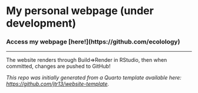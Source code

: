 # My personal webpage (under development)

<h3>
Access my webpage [here!](https://github.com/ecolology)
</h3>


----

The website renders through Build=>Render in RStudio, then when committed, changes are pushed to GitHub!

*This repo was initially generated from a Quarto template available here: https://github.com/jtr13/website-template.*



